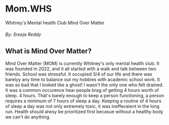 # Mom.WHS
Whitney's Mental health Club Mind Over Matter
<head>
<title>Whitney High School's Mental Health and Self Care Clube</title><h6>By: Sreeja Reddy</h6>
</head>
<body>
  <h2>What is Mind Over Matter?</h2>
    <p>Mind Over Matter (MOM) is currently Whitney's only mental health club. It was founded in 2022, and it all started with a walk and talk between two friends. School was stressful. It occupied 3/4 of our life and there was barelyy any time to balance out my hobbies with academic school work. It was so bad that I looked like a ghost! I wasn't the only one who felt drained. It was a common occurence hear people brag of getting 4 hours worth of sleep. 4 hours. That's barely enough to keep a person functioning, a person requires a minimum of 7 hours of sleep a day. Keeping a routine of 4 hours of sleep a day was not only extremely toxic, it was ineffeceient in the long run. Health should alwsy be prioritized first becasue without a healthy body we can't do anything. </p>
</body>
